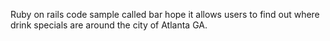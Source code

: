 Ruby on rails code sample called bar hope it allows users to find out where drink specials
are around the city of Atlanta GA.  